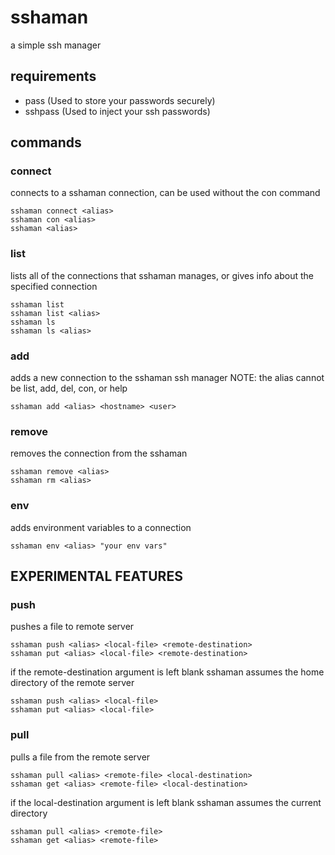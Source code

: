# sshaman
a simple ssh manager

## requirements
*  pass (Used to store your passwords securely)
*  sshpass (Used to inject your ssh passwords)

## commands
### connect
connects to a sshaman connection, can be used without the con command
```{r,engine='sh'}
sshaman connect <alias>
sshaman con <alias>
sshaman <alias>
```
### list
lists all of the connections that sshaman manages, or gives info about the specified connection
```{r,engine='sh'}
sshaman list
sshaman list <alias>
sshaman ls
sshaman ls <alias>
```
### add
adds a new connection to the sshaman ssh manager
NOTE: the alias cannot be list, add, del, con, or help
```{r,engine='sh'}
sshaman add <alias> <hostname> <user>
```
### remove
removes the connection from the sshaman
```{r,engine='sh'}
sshaman remove <alias>
sshaman rm <alias>
```
### env
adds environment variables to a connection
```{r,engine='sh'}
sshaman env <alias> "your env vars"
```
## EXPERIMENTAL FEATURES
### push
pushes a file to remote server
```{r,engine='sh'}
sshaman push <alias> <local-file> <remote-destination>
sshaman put <alias> <local-file> <remote-destination>
```
if the remote-destination argument is left blank sshaman assumes the home directory of the remote server
```{r,engine='sh'}
sshaman push <alias> <local-file>
sshaman put <alias> <local-file>
```
### pull
pulls a file from the remote server
```{r,engine='sh'}
sshaman pull <alias> <remote-file> <local-destination>
sshaman get <alias> <remote-file> <local-destination>
```
if the local-destination argument is left blank sshaman assumes the current directory
```{r,engine='sh'}
sshaman pull <alias> <remote-file>
sshaman get <alias> <remote-file>
```
